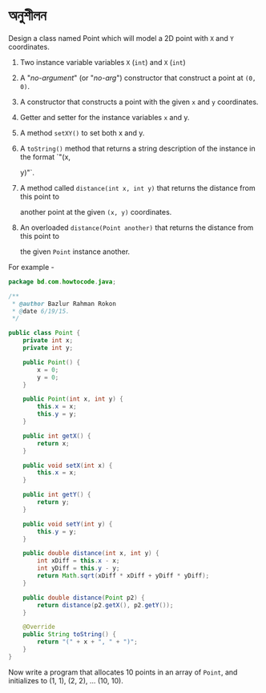 # অনুশীলন

Design a class named Point which will model a 2D point with `X` and `Y` coordinates.

1. Two instance variable variables `X` \(`int`\) and `X` \(`int`\)
2. A "_no-argument_" \(or "_no-arg_"\) constructor that construct a point at `(0, 0)`.
3. A constructor that constructs a point with the given `x` and `y` coordinates.
4. Getter and setter for the instance variables `x` and y.
5. A method `setXY()` to set both x and y.
6. A `toString()` method that returns a string description of the instance in the format \`"\(x,

   y\)"\`.

7. A method called `distance(int x, int y)` that returns the distance from this point to

   another point at the given `(x, y)` coordinates.

8. An overloaded `distance(Point another)` that returns the distance from this point to

   the given `Point` instance another.

For example -

```java
package bd.com.howtocode.java;

/**
 * @author Bazlur Rahman Rokon
 * @date 6/19/15.
 */

public class Point {
    private int x;
    private int y;

    public Point() {
        x = 0;
        y = 0;
    }

    public Point(int x, int y) {
        this.x = x;
        this.y = y;
    }

    public int getX() {
        return x;
    }

    public void setX(int x) {
        this.x = x;
    }

    public int getY() {
        return y;
    }

    public void setY(int y) {
        this.y = y;
    }

    public double distance(int x, int y) {
        int xDiff = this.x - x;
        int yDiff = this.y - y;
        return Math.sqrt(xDiff * xDiff + yDiff * yDiff);
    }

    public double distance(Point p2) {
        return distance(p2.getX(), p2.getY());
    }

    @Override
    public String toString() {
        return "(" + x + ", " + ")";
    }
}
```

Now write a program that allocates 10 points in an array of `Point`, and initializes to \(1, 1\), \(2, 2\), ... \(10, 10\).

